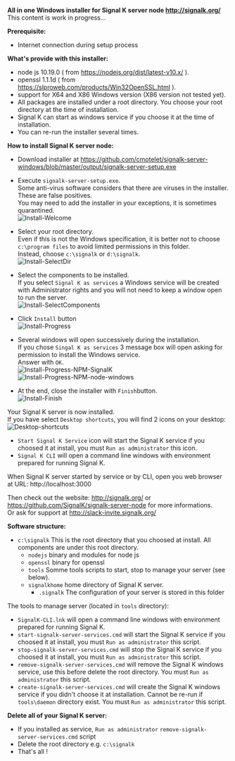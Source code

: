 **All in one Windows installer  for Signal K server node http://signalk.org/**  
This content is work in progress...
  
**Prerequisite:**  
- Internet connection during setup process  
  
**What's provide with this installer:**  
- node js 10.19.0 ( from https://nodejs.org/dist/latest-v10.x/ ).  
- openssl 1.1.1d ( from https://slproweb.com/products/Win32OpenSSL.html ).  
- support for X64 and X86 Windows version (X86 version not tested yet).  
- All packages are installed under a root directory. You choose your root directory at the time of installation.  
- Signal K can start as windows service if you choose it at the time of installation.  
- You can re-run the installer several times.  
  
**How to install Signal K server node:**  
- Download installer at https://github.com/cmotelet/signalk-server-windows/blob/master/output/signalk-server-setup.exe  
- Execute `signalk-server-setup.exe`.  
Some anti-virus software considers that there are viruses in the installer. These are false positives.  
You may need to add the installer in your exceptions, it is sometimes quarantined.  
![Install-Welcome](screenshots/Install-Welcome.png)  
  
- Select your root directory.  
Even if this is not the Windows specification, it is better not to choose `c:\program files` to avoid limited permissions in this folder.  
Instead, choose `c:\signalk` or `d:\signalk`.  
![Install-SelectDir](screenshots/Install-SelectDir.png)  
  
- Select the components to be installed.  
If you select `Signal K as services` a Windows service will be created with Administrator rights and you will not need to keep a window open to run the server.  
![Install-SelectComponents](screenshots/Install-SelectComponents.png)  
  
- Click `Install` button  
![Install-Progress](screenshots/Install-Progress.png)  
  
- Several windows will open successively during the installation.  
If you chose `Singal K as services` 3 message box will open asking for permission to install the Windows service.  
Answer with `OK`.  
![Install-Progress-NPM-SignalK](screenshots/Install-Progress-NPM-SignalK.png)  
![Install-Progress-NPM-node-windows](screenshots/Install-Progress-NPM-node-windows.png)  
  
- At the end, close the installer with `Finish`button.  
![Install-Finish](screenshots/Install-Finish.png)  
  
Your Signal K server is now installed.  
If you have select `Desktop shortcuts`, you will find 2 icons on your desktop:  
![Desktop-shortcuts](screenshots/Desktop-shortcuts.png)  
  
- `Start Signal K Service` icon will start the Signal K service if you choosed it at install, you must `Run as administrator` this icon.  
- `Signal K CLI` will open a command line windows with environment prepared for running Signal K.  
  
When Signal K server started by service or by CLI, open you web browser at URL: http://localhost:3000  
  
Then check out the website:  http://signalk.org/ or https://github.com/SignalK/signalk-server-node for more informations.  
Or ask for support at http://slack-invite.signalk.org/
  
**Software structure:**  
+ `c:\signalk` This is the root directory that you choosed at install. All components are under this root directory.  
    - `nodejs` binary and modules for node js  
    - `openssl` binary for openssl  
    - `tools` Somme tools scripts to start, stop to manage your server (see below).  
    - `signalkhome` home directory of Signal K server.  
        - `.signalk` The configuration of your server is stored in this folder
  
The tools to manage server (located in `tools` directory):  
- `SignalK-CLI.lnk` will open a command line windows with environment prepared for running Signal K.  
- `start-signalk-server-services.cmd` will start the Signal K service if you choosed it at install, you must `Run as administrator` this script.  
- `stop-signalk-server-services.cmd` will stop the Signal K service if you choosed it at install, you must `Run as administrator` this script.  
- `remove-signalk-server-services.cmd` will remove the Signal K windows service, use this before delete the root directory. You must `Run as administrator` this script.  
- `create-signalk-server-services.cmd` will create the Signal K windows service if you didn't choose it at installation. Cannot be re-run if `tools\daemon` directory exist. You must `Run as administrator` this script.  
  
**Delete all of your Signal K server:**  
- If you installed as service, `Run as administrator` `remove-signalk-server-services.cmd` script  
- Delete the root directory e.g. `c:\signalk`  
- That's all !  
